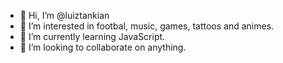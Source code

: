 - 👋 Hi, I’m @luiztankian
- 👀 I’m interested in footbal, music, games, tattoos and animes.
- 🌱 I’m currently learning JavaScript.
- 💞️ I’m looking to collaborate on anything.

<!---
luiztankian/luiztankian is a ✨ special ✨ repository because its `README.md` (this file) appears on your GitHub profile.
You can click the Preview link to take a look at your changes.
--->
